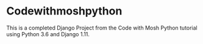 # Codewithmoshpython

This is a completed Django Project from the Code with Mosh Python tutorial using Python 3.6 and Django 1.11.
